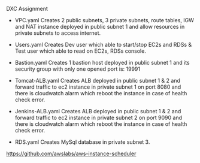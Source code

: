 DXC Assignment

- VPC.yaml
Creates 2 public subnets, 3 private subnets, route tables, IGW and NAT instance deployed in public subnet 1 and allow resources in private subnets to access internet.

- Users.yaml
Creates Dev user which able to start/stop EC2s and RDSs & Test user which able to read on EC2s, RDSs console.

- Bastion.yaml
Creates 1 bastion host deployed in public subnet 1 and its security group with only one opened port is: 19991

- Tomcat-ALB.yaml
Creates ALB deployed in public subnet 1 & 2 and forward traffic to ec2 instance in private subnet 1 on port 8080 and there is cloudwatch alarm which reboot the instance in case of health check error.

- Jenkins-ALB.yaml
Creates ALB deployed in public subnet 1 & 2 and forward traffic to ec2 instance in private subnet 2 on port 9090 and there is cloudwatch alarm which reboot the instance in case of health check error.

- RDS.yaml
Creates MySql database in private subnet 3.

https://github.com/awslabs/aws-instance-scheduler
